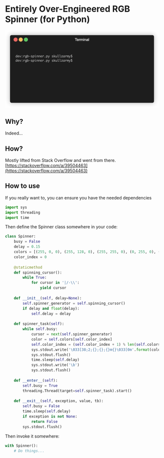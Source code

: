 # Entirely Over-Engineered RGB Spinner (for Python)

![Entirely over-engineered GIF showing the Entirely over-engineered RGB Spinner in action](./spinner.gif)

## Why?

Indeed...

## How?

Mostly lifted from Stack Overflow and went from there. [https://stackoverflow.com/a/39504463](https://stackoverflow.com/a/39504463)

## How to use

If you really want to, you can ensure you have the needed dependencies

```python
import sys
import threading
import time
```

Then define the Spinner class somewhere in your code:

```python
class Spinner:
    busy = False
    delay = 0.15
    colors = [(255, 0, 0), (255, 128, 0), (255, 255, 0), (0, 255, 0), (0, 0, 255), (75, 0, 130), (148, 0, 211)]
    color_index = 0

    @staticmethod
    def spinning_cursor():
        while True:
            for cursor in '|/-\\':
                yield cursor

    def __init__(self, delay=None):
        self.spinner_generator = self.spinning_cursor()
        if delay and float(delay):
            self.delay = delay

    def spinner_task(self):
        while self.busy:
            cursor = next(self.spinner_generator)
            color = self.colors[self.color_index]
            self.color_index = (self.color_index + 1) % len(self.colors)
            sys.stdout.write('\033[38;2;{};{};{}m{}\033[0m'.format(color[0], color[1], color[2], cursor))
            sys.stdout.flush()
            time.sleep(self.delay)
            sys.stdout.write('\b')
            sys.stdout.flush()

    def __enter__(self):
        self.busy = True
        threading.Thread(target=self.spinner_task).start()

    def __exit__(self, exception, value, tb):
        self.busy = False
        time.sleep(self.delay)
        if exception is not None:
            return False
        sys.stdout.flush()
```

Then invoke it somewhere:

```python
with Spinner():
    # Do things...
```

